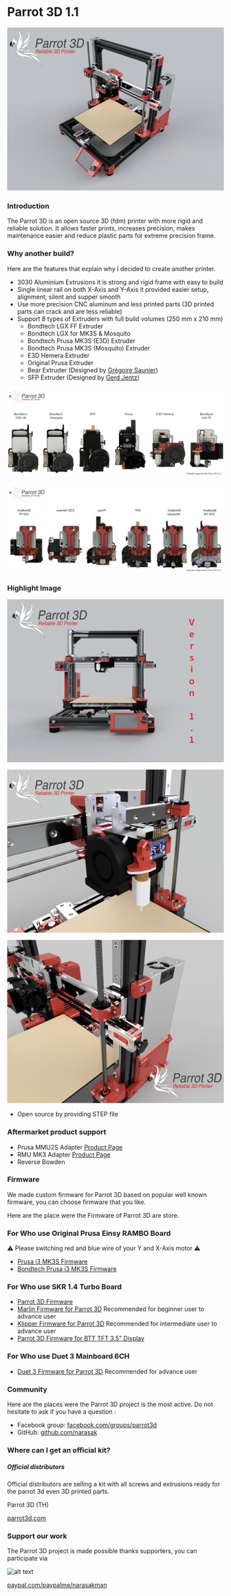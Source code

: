 # Parrot 3D 1.1
![Parrot 3D Basic Kit](https://github.com/narasak/parrot_3d/blob/main/img/parrot_3d_v1_1.png?raw=true)

### Introduction
The Parrot 3D is an open source 3D (fdm) printer with more rigid and reliable solution. It allows faster prints, increases precision, makes maintenance easier and reduce plastic parts for extreme precision frame.

### Why another build?
Here are the features that explain why I decided to create another printer.

* 3030 Aluminium Extrusions it is strong and rigid frame with easy to build
* Single linear rail on both X-Axis and Y-Axis it provided easier setup, alignment, silent and supper smooth
* Use more precision CNC aluminum and less printed parts (3D printed parts can crack and are less reliable)
* Support 8 types of Extruders with full build volumes (250 mm x 210 mm)
    * Bondtech LGX FF Extruder
    * Bondtech LGX for MK3S & Mosquito
    * Bondtech Prusa MK3S (E3D) Extruder
    * Bondtech Prusa MK3S (Mosquito) Extruder
    * E3D Hemera Extruder
    * Original Prusa Extruder
    * Bear Extruder (Designed by [Grégoire Saunier](https://github.com/gregsaun/bear_extruder_and_x_axis))
    * SFP Extruder (Designed by [Gerd Jentz](https://github.com/gerdj/RedBear/tree/master/SFP_Extruder?fbclid=IwAR3Uj-65sifwO2yWpbCwoKYdIusArH3cBH_lzmMJN2WZawB7Bh3vTl2CO8A))

![Parrot 3D Extruder Support Front](https://github.com/narasak/parrot_3d/blob/main/img/parrot3d_v1_1_extruder_support_front.png)

![Parrot 3D Extruder Support Back](https://github.com/narasak/parrot_3d/blob/main/img/parrot3d_v1_1_extruder_support_back.png)

### Highlight Image

![Parrot 3D Front](https://github.com/narasak/parrot_3d/blob/main/img/parrot_3d_v1_1_front.png)

![Parrot 3D LGX Extruder](https://github.com/narasak/parrot_3d/blob/main/img/parrot_3d_v1_1_lgx.png)

![Parrot 3D X-Axis](https://github.com/narasak/parrot_3d/blob/main/img/parrot_3d_v1_1_idler.png)
* Open source by providing STEP file

### Aftermarket product support
* Prusa MMU2S Adapter [Product Page](https://shop.prusa3d.com/en/upgrades/183-original-prusa-i3-mmu2s-upgrade-kit-for-mk25-mk3s.html)
* RMU MK3 Adapter [Product Page](https://filamentbuffer.co.uk)
* Reverse Bowden

### Firmware
We made custom firmware for Parrot 3D based on popular well known firmware, you can choose firmware that you like.

Here are the place were the Firmware of Parrot 3D are store.

### For Who use Original Prusa Einsy RAMBO Board
⚠️ Please switching red and blue wire of your Y and X-Axis motor ⚠️
* [Prusa i3 MK3S Firmware](https://www.prusa3d.com/drivers)
* [Bondtech Prusa i3 MK3S Firmware](https://www.bondtech.se/en/knowledge-base/firmware-updates-for-prusa-i3)

### For Who use SKR 1.4 Turbo Board
* [Parrot 3D Firmware](https://github.com/narasak/parrot_3d_firmware)
* [Marlin Firmware for Parrot 3D](https://github.com/narasak/parrot_3d_firmware) Recommended for beginner user to advance user 
* [Klipper Firmware for Parrot 3D](https://github.com/narasak/parrot_3d_klipper_firmware) Recommended for intermediate user to advance user
* [Parrot 3D Firmware for BTT TFT 3.5" Display](https://github.com/narasak/parrot_3d_tft35_firmware)

### For Who use Duet 3 Mainboard 6CH
* [Duet 3 Firmware for Parrot 3D](https://github.com/narasak/parrot_3d_duet_firmware) Recommended for advance user

### Community
Here are the places were the Parrot 3D project is the most active. Do not hesitate to ask if you have a question :
* Facebook group: [facebook.com/groups/parrot3d](https://www.facebook.com/groups/parrot3d)
* GitHub: [github.com/narasak](https://github.com/narasak)

### Where can I get an official kit?
##### Official distributors

Official distributors are selling a kit with all screws and extrusions ready for the parrot 3d even 3D printed parts.

Parrot 3D (TH)
 
[parrot3d.com](https://www.parrot3d.com)

### Support our work

The Parrot 3D project is made possible thanks supporters, you can participate via 


![alt text](https://www.paypalobjects.com/webstatic/mktg/logo/pp_cc_mark_111x69.jpg "PayPal Logo")

[paypal.com/paypalme/narasakman](https://www.paypal.com/paypalme/narasakman)
